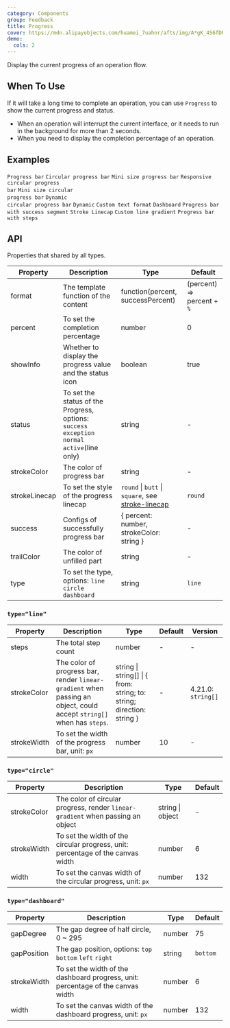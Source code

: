 ```yaml
---
category: Components
group: Feedback
title: Progress
cover: https://mdn.alipayobjects.com/huamei_7uahnr/afts/img/A*gK_4S6fDRfgAAAAAAAAAAAAADrJ8AQ/original
demo:
  cols: 2
---
```


Display the current progress of an operation flow.

## When To Use

If it will take a long time to complete an operation, you can use `Progress` to show the current progress and status.

- When an operation will interrupt the current interface, or it needs to run in the background for more than 2 seconds.
- When you need to display the completion percentage of an operation.

## Examples

<!-- prettier-ignore -->
<code src="./demo/line.tsx">Progress bar</code>
<code src="./demo/circle.tsx">Circular progress bar</code>
<code src="./demo/line-mini.tsx">Mini size progress bar</code>
<code src="./demo/circle-micro.tsx">Responsive circular progress bar</code>
<code src="./demo/circle-mini.tsx">Mini size circular progress bar</code>
<code src="./demo/circle-dynamic.tsx">Dynamic circular progress bar</code>
<code src="./demo/dynamic.tsx">Dynamic</code>
<code src="./demo/format.tsx">Custom text format</code>
<code src="./demo/dashboard.tsx">Dashboard</code>
<code src="./demo/segment.tsx">Progress bar with success segment</code>
<code src="./demo/linecap.tsx">Stroke Linecap</code>
<code src="./demo/gradient-line.tsx">Custom line gradient</code>
<code src="./demo/steps.tsx">Progress bar with steps</code>

## API

Properties that shared by all types.

| Property | Description | Type | Default |
| --- | --- | --- | --- |
| format | The template function of the content | function(percent, successPercent) | (percent) => percent + `%` |
| percent | To set the completion percentage | number | 0 |
| showInfo | Whether to display the progress value and the status icon | boolean | true |
| status | To set the status of the Progress, options: `success` `exception` `normal` `active`(line only) | string | - |
| strokeColor | The color of progress bar | string | - |
| strokeLinecap | To set the style of the progress linecap | `round` \| `butt` \| `square`, see [stroke-linecap](https://developer.mozilla.org/docs/Web/SVG/Attribute/stroke-linecap) | `round` |
| success | Configs of successfully progress bar | { percent: number, strokeColor: string } | - |
| trailColor | The color of unfilled part | string | - |
| type | To set the type, options: `line` `circle` `dashboard` | string | `line` |

### `type="line"`

| Property | Description | Type | Default | Version |
| --- | --- | --- | --- | --- |
| steps | The total step count | number | - | - |
| strokeColor | The color of progress bar, render `linear-gradient` when passing an object, could accept `string[]` when has `steps`. | string \| string[] \| { from: string; to: string; direction: string } | - | 4.21.0: `string[]` |
| strokeWidth | To set the width of the progress bar, unit: `px` | number | 10 | - |

### `type="circle"`

| Property | Description | Type | Default |
| --- | --- | --- | --- |
| strokeColor | The color of circular progress, render `linear-gradient` when passing an object | string \| object | - |
| strokeWidth | To set the width of the circular progress, unit: percentage of the canvas width | number | 6 |
| width | To set the canvas width of the circular progress, unit: `px` | number | 132 |

### `type="dashboard"`

| Property | Description | Type | Default |
| --- | --- | --- | --- |
| gapDegree | The gap degree of half circle, 0 ~ 295 | number | 75 |
| gapPosition | The gap position, options: `top` `bottom` `left` `right` | string | `bottom` |
| strokeWidth | To set the width of the dashboard progress, unit: percentage of the canvas width | number | 6 |
| width | To set the canvas width of the dashboard progress, unit: `px` | number | 132 |
